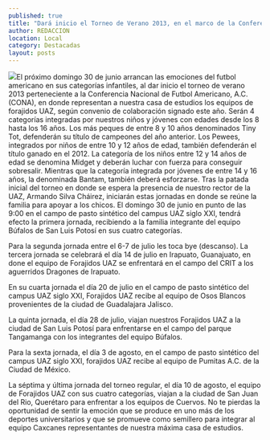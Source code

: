 ```yaml
---
published: true
title: "Dará inicio el Torneo de Verano 2013, en el marco de la Conferencia Nacional de Futbol Americano "
author: REDACCION
location: Local
category: Destacadas
layout: posts
---
```


![](http://i.imgur.com/OUqDkdJm.jpg)El próximo domingo 30 de junio arrancan las emociones del futbol americano en sus categorías infantiles, al dar inicio el torneo de verano 2013 perteneciente a la Conferencia Nacional de Futbol Americano, A.C. (CONA), en donde representan a nuestra casa de estudios los equipos de forajidos UAZ, según convenio de colaboración signado este año.
Serán 4 categorías integradas por nuestros niños y jóvenes con edades desde los 8 hasta los 16 años.  Los más peques de entre 8 y 10 años denominados Tiny Tot, defenderán su título de campeones del año anterior. Los Pewees, integrados por niños de entre 10 y 12 años de edad, también defenderán el título ganado en el 2012. La categoría de los niños  entre 12 y 14 años de edad se denomina Midget y deberán luchar con fuerza para conseguir sobresalir. Mientras que la categoría integrada por jóvenes de entre 14 y 16 años, la denominada Bantam, también deberá esforzarse. 
Tras la patada inicial del torneo en donde se espera la presencia de nuestro rector de la UAZ, Armando Silva Cháirez, iniciarán estas jornadas en donde se reúne la familia para apoyar a los chicos.
El domingo 30 de junio en punto de las 9:00 en el campo de pasto sintético del campus UAZ siglo XXI, tendrá efecto la primera jornada, recibiendo a la familia integrante del equipo Búfalos de San Luis Potosí en sus cuatro categorías.

Para la segunda jornada entre el 6-7 de julio les toca bye (descanso). La tercera jornada se celebrará el día 14 de julio en Irapuato, Guanajuato, en done el equipo de Forajidos UAZ se enfrentará  en el campo del CRIT  a los aguerridos Dragones de Irapuato.

En su cuarta jornada el día 20 de julio en el campo de pasto sintético del campus UAZ siglo XXI, Forajidos UAZ recibe al equipo de Osos Blancos provenientes de la ciudad de Guadalajara Jalisco.

La quinta jornada, el día 28 de julio, viajan nuestros Forajidos UAZ a la ciudad de San Luis Potosí para enfrentarse en el campo del parque Tangamanga con los integrantes del equipo Búfalos.

Para la sexta jornada, el día 3 de agosto, en el campo de pasto sintético del campus UAZ siglo XXI, forajidos UAZ recibe al equipo de Pumitas A.C. de la Ciudad de México.

La séptima y última jornada del torneo regular, el día 10 de agosto, el equipo de Forajidos UAZ con sus cuatro categorías, viajan a la ciudad de San Juan del Rio, Querétaro para enfrentar a los equipos de Cuervos.
No te pierdas la oportunidad de sentir la emoción que se produce en uno más de los deportes universitarios y que se promueve como semillero para integrar al equipo Caxcanes representantes de nuestra máxima casa de estudios.
